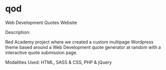 # qod
Web Development Quotes Website


Description: 

Red Academy project where we created a custom multipage Wordpress theme based around a Web Development quote generator at random with a interactive quote submission page. 


Modalities Used: HTML, SASS & CSS, PHP &  jQuery
